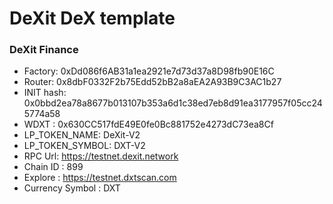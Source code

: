 # DeXit DeX template

### DeXit Finance

- Factory: 0xDd086f6AB31a1ea2921e7d73d37a8D98fb90E16C
- Router: 0x8dbF0332F2b75Edd52bB2a8aEA2A93B9C3AC1b27
- INIT hash: 0x0bbd2ea78a8677b013107b353a6d1c38ed7eb8d91ea3177957f05cc245774a58
- WDXT : 0x630CC517fdE49E0fe0Bc881752e4273dC73ea8Cf
- LP_TOKEN_NAME:  DeXit-V2
- LP_TOKEN_SYMBOL:  DXT-V2
- RPC Url: https://testnet.dexit.network
- Chain ID : 899
- Explore : https://testnet.dxtscan.com
- Currency Symbol : DXT

